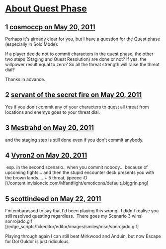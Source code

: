 # [About Quest Phase](https://community.fantasyflightgames.com/topic/47081-about-quest-phase/)

## 1 [cosmoccp on May 20, 2011](https://community.fantasyflightgames.com/topic/47081-about-quest-phase/?do=findComment&comment=471799)

Perhaps it's already clear for you, but I have a question for the Quest phase (especially in Solo Mode):

If a player decide not to commit characters in the quest phase, the other two steps (Staging and Quest Resolution) are done or not? If yes, the willpower result equal to zero? So all the threat strength will raise the threat dial?

Thanks in advance.

## 2 [servant of the secret fire on May 20, 2011](https://community.fantasyflightgames.com/topic/47081-about-quest-phase/?do=findComment&comment=471807)

Yes if you don't commit any of your characters to quest all threat from locations and enemys goes to your threat dial.

## 3 [Mestrahd on May 20, 2011](https://community.fantasyflightgames.com/topic/47081-about-quest-phase/?do=findComment&comment=471886)

and the staging step is still done even if you don't commit anybody.

## 4 [Vyron2 on May 20, 2011](https://community.fantasyflightgames.com/topic/47081-about-quest-phase/?do=findComment&comment=471888)

 esp. in the second scenario.. when you commit nobody... because of upcoming fights... and then the stupid encounter deck presents you with the brown lands.... + 5 threat, jipeeee :D [//content.invisioncic.com/Mfantflight/emoticons/default_biggrin.png]

## 5 [scottindeed on May 22, 2011](https://community.fantasyflightgames.com/topic/47081-about-quest-phase/?do=findComment&comment=472690)

I'm embarassed to say that I'd been playing this wrong!  I didn't realise you still resolved questing regardless.  There goes my Scenario 3 wins! sonrojado.gif [/edge_scripts/fckeditor/editor/images/smiley/msn/sonrojado.gif]

Playing through again I can still beat Mirkwood and Anduin, but now Escape for Dol Guldor is just ridiculous.

